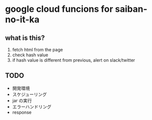google cloud funcions for saiban-no-it-ka
===========================================

what is this?
--------------

1. fetch html from the page
2. check hash value
3. if hash value is different from previous, alert on slack/twitter

TODO
-----
- 開発環境
- スケジューリング
- jar の実行
- エラーハンドリング
- response